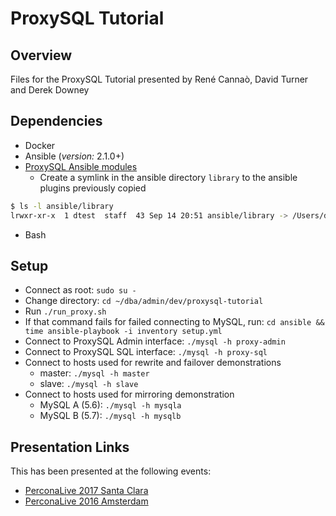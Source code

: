 ProxySQL Tutorial
===

## Overview
Files for the ProxySQL Tutorial presented by René Cannaò, David Turner and Derek Downey

## Dependencies

- Docker
- Ansible (_version:_ 2.1.0+)
- [ProxySQL Ansible modules](https://github.com/bmildren/proxysql_ansible_modules)
    - Create a symlink in the ansible directory `library` to the ansible plugins previously copied

```bash
$ ls -l ansible/library
lrwxr-xr-x  1 dtest  staff  43 Sep 14 20:51 ansible/library -> /Users/dtest/devel/proxysql_ansible_modules
```
- Bash

## Setup

- Connect as root: `sudo su -`
- Change directory: `cd ~/dba/admin/dev/proxysql-tutorial`
- Run `./run_proxy.sh`
- If that command fails for failed connecting to MySQL, run: `cd ansible && time ansible-playbook -i inventory setup.yml`
- Connect to ProxySQL Admin interface: `./mysql -h proxy-admin`
- Connect to ProxySQL SQL interface: `./mysql -h proxy-sql`
- Connect to hosts used for rewrite and failover demonstrations
    - master: `./mysql -h master`
    - slave: `./mysql -h slave`
- Connect to hosts used for mirroring demonstration
    - MySQL A (5.6): `./mysql -h mysqla`
    - MySQL B (5.7): `./mysql -h mysqlb`

## Presentation Links
This has been presented at the following events:

- [PerconaLive 2017 Santa Clara](https://www.percona.com/live/17/sessions/proxysql-tutorial)
- [PerconaLive 2016 Amsterdam](https://www.percona.com/live/plam16/sessions/proxysql-tutorial)
